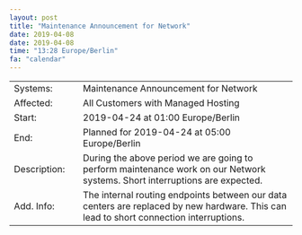 ```yaml
---
layout: post
title: "Maintenance Announcement for Network"
date: 2019-04-08
date: 2019-04-08
time: "13:28 Europe/Berlin"
fa: "calendar"
---
```


|                   |   |                                                                      |
|-------------------|---|----------------------------------------------------------------------|
| Systems:          |   | Maintenance Announcement for Network|
| Affected:         |   | All Customers with Managed Hosting |
| Start:            |   | 2019-04-24 at 01:00 Europe/Berlin |
| End:              |   | Planned for 2019-04-24 at 05:00  Europe/Berlin |
| Description:      |   | During the above period we are going to perform maintenance work on our Network systems. Short interruptions are expected. |
| Add. Info:        |   | The internal routing endpoints between our data centers are replaced by new hardware. This can lead to short connection interruptions. |